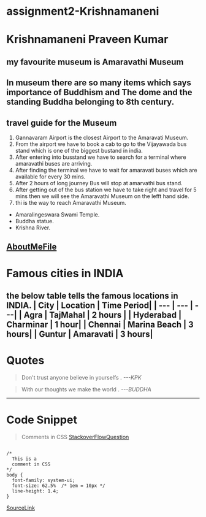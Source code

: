 # assignment2-Krishnamaneni
# Krishnamaneni Praveen Kumar
## my favourite museum is Amaravathi Museum
 In museum there are so many items which says importance of **Buddhism** and **The dome and the standing Buddha** belonging to 8th century.
---

## travel guide for the Museum
1. Gannavaram Airport is the closest Airport to the Amaravati Museum.
2. From  the airport we have to book a cab to go to the Vijayawada bus stand which is one of the biggest bustand in india.
3. After entering into busstand we have to search for a terminal where amaravathi buses are arriving.
4. After finding the terminal we have to wait for amaravati buses which are available for every 30 mins.
5. After 2 hours of long journey Bus will stop at amarvathi bus stand.
6. After getting out of the bus station we have to take right and travel for 5 mins then we will see the Amaravathi Museum on the lefft hand side.
7. thi  is the way to reach Amaravathi Museum.

* Amaralingeswara Swami Temple.
* Buddha statue.
* Krishna River.

[AboutMeFile](AboutMe.md)
---
# Famous cities in INDIA
the below table tells the famous locations in INDIA.
| City | Location | Time Period|
| --- | --- | ---|
| Agra | TajMahal | 2 hours |
| Hyderabad | Charminar | 1 hour|
| Chennai | Marina Beach | 3 hours|
| Guntur | Amaravati | 3 hours|
---
# Quotes
>  Don't trust anyone believe in yourselfs . *---KPK*

> With our thoughts we make the world . *---BUDDHA*
---

# Code Snippet
> Comments in CSS
[StackoverFlowQuestion](https://stackoverflow.com/questions/31063966/how-should-you-comment-css#:~:text=Just%20use%20%2F*%20%2D%2D%2D%2D,to%20comment%20out%20some%20block.)
```

/*
  This is a 
  comment in CSS
*/
body {
  font-family: system-ui;
  font-size: 62.5%  /* 1em = 10px */
  line-height: 1.4;
}

```
[SourceLink](https://css-tricks.com/snippets/css/comments-in-css/)
